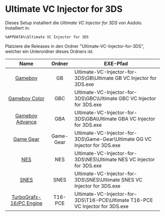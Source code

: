Ultimate VC Injector for 3DS==================Dieses Setup installiert die *Ultimate VC Injector for 3DS* von Asdolo. Installiert in:    %APPDATA%\Ultimate VC Injector for 3DSPlatziere die Releases in den Ordner "Ultimate-VC-Injector-for-3DS", welcher ein Unterordner dieses Ordners ist.| Name | Ordner | EXE-Pfad  ||:---: |:------:| --------- || [Gameboy](https://wiidatabase.de/3ds-downloads/pc-tools/ultimate-gb-vc-injector-for-3ds/) | GB | Ultimate-VC-Injector-for-3DS\GB\Ultimate GB VC Injector for 3DS.exe || [Gameboy Color](https://wiidatabase.de/3ds-downloads/pc-tools/ultimate-gbc-vc-injector-for-3ds/) | GBC | Ultimate-VC-Injector-for-3DS\GBC\Ultimate GBC VC Injector for 3DS.exe || [Gameboy Advance](https://wiidatabase.de/3ds-downloads/pc-tools/ultimate-gba-vc-injector-for-3ds/) | GBA | Ultimate-VC-Injector-for-3DS\GBA\Ultimate GBA VC Injector for 3DS.exe || [Game Gear](https://wiidatabase.de/3ds-downloads/pc-tools/ultimate-game-gear-vc-injector-for-3ds/) | Game-Gear | Ultimate-VC-Injector-for-3DS\Game-Gear\Ultimate GG VC Injector for 3DS.exe || [NES](https://wiidatabase.de/3ds-downloads/pc-tools/ultimate-nes-vc-injector-for-3ds/) | NES | Ultimate-VC-Injector-for-3DS\NES\Ultimate NES VC Injector for 3DS.exe || [SNES](https://wiidatabase.de/3ds-downloads/pc-tools/ultimate-snes-vc-injector-for-3ds/) | SNES | Ultimate-VC-Injector-for-3DS\SNES\Ultimate SNES VC Injector for 3DS.exe || [TurboGrafx-16/PC Engine](https://wiidatabase.de/3ds-downloads/pc-tools/ultimate-t16-pce-vc-injector-for-3ds/) | T16-PCE | Ultimate-VC-Injector-for-3DS\T16-PCE\Ultimate T16-PCE VC Injector for 3DS.exe